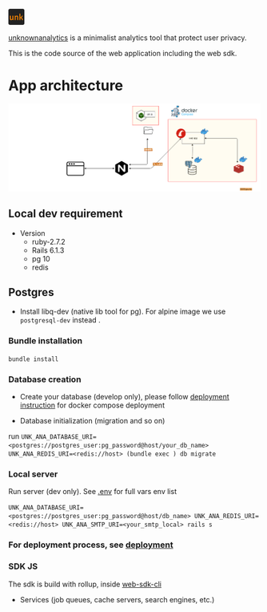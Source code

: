 ![logo](./app/assets/ico/favicon-32x32.png)

[unknownanalytics](https://www.unknownanalytics.com/) is a minimalist analytics tool that protect user privacy.

This is the code source of the web application including the web sdk.

# App architecture

![architecture](docs/assets/full-arch.png)

## Local dev requirement

* Version
    - ruby-2.7.2
    - Rails 6.1.3
    - pg 10
    - redis

## Postgres

* Install libq-dev (native lib tool for pg). For alpine image we use `postgresql-dev` instead .

### Bundle installation

`bundle install`

### Database creation

* Create your database (develop only), please follow [deployment instruction](docs/deployment.md) for docker compose
  deployment

* Database initialization (migration and so on)

run `UNK_ANA_DATABASE_URI=<postgres://postgres_user:pg_password@host/your_db_name> UNK_ANA_REDIS_URI=<redis://host> (bundle exec ) db migrate`

### Local server

Run server (dev only). See [.env](.env) for full vars env list

`UNK_ANA_DATABASE_URI=<postgres://postgres_user:pg_password@host/db_name> UNK_ANA_REDIS_URI=<redis://host> UNK_ANA_SMTP_URI=<your_smtp_local> rails s`

### For deployment process, see [deployment](docs/deployment.md)

### SDK JS

The sdk is build with rollup, inside [web-sdk-cli](./web-sdk-cli/src)

* Services (job queues, cache servers, search engines, etc.)
